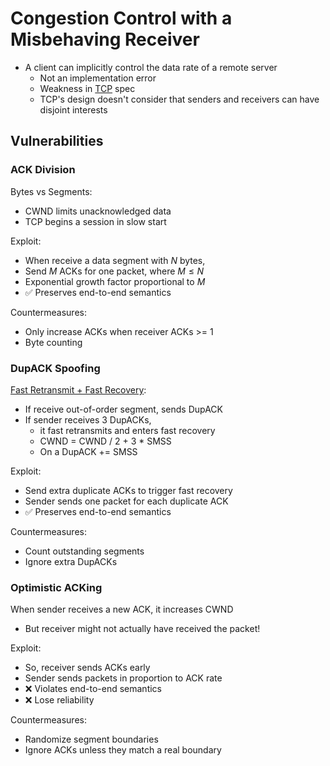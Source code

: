 # Congestion Control with a Misbehaving Receiver

- A client can implicitly control the data rate of a remote server
	- Not an implementation error
	- Weakness in [TCP](TCP.md) spec
	- TCP's design doesn't consider that senders and receivers can have disjoint interests

## Vulnerabilities

### ACK Division

Bytes vs Segments:
- CWND limits unacknowledged data
- TCP begins a session in slow start

Exploit:
- When receive a data segment with $N$ bytes,
- Send $M$ ACKs for one packet, where $M \leq N$
- Exponential growth factor proportional to $M$
- ✅ Preserves end-to-end semantics

Countermeasures:
- Only increase ACKs when receiver ACKs >= 1
- Byte counting

### DupACK Spoofing

[Fast Retransmit + Fast Recovery](Fast%20Retransmit%20+%20Fast%20Recovery.md):
- If receive out-of-order segment, sends DupACK
- If sender receives 3 DupACKs,
	- it fast retransmits and enters fast recovery
	- CWND = CWND / 2 + 3 \* SMSS
	- On a DupACK += SMSS

Exploit:
- Send extra duplicate ACKs to trigger fast recovery
- Sender sends one packet for each duplicate ACK
- ✅ Preserves end-to-end semantics

Countermeasures:
- Count outstanding segments
- Ignore extra DupACKs

### Optimistic ACKing

When sender receives a new ACK, it increases CWND
- But receiver might not actually have received the packet!

Exploit:
- So, receiver sends ACKs early
- Sender sends packets in proportion to ACK rate
- ❌ Violates end-to-end semantics
- ❌ Lose reliability

Countermeasures:
- Randomize segment boundaries
- Ignore ACKs unless they match a real boundary